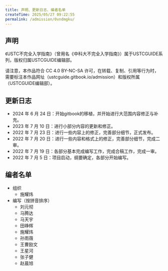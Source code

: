 ```yaml
---
title: 声明、更新日志、编者名单
createTime: 2025/05/27 09:22:55
permalink: /admission/0vndmgku/
---
```


## 声明

《USTC不完全入学指南》（曾用名《中科大不完全入学指南》）属于USTCGUIDE系列，版权归属USTCGUIDE编辑部。

请注意，本作品符合 CC 4.0 BY-NC-SA 许可，在转载、复制、引用等行为时，需要标注本作品网址（ustcguide.gitbook.io/admission）和版权所属（USTCGUIDE编辑部）。

## 更新日志

* 2024 年 6 月 24 日：开始gitbook的移植，并开始进行大范围内容修正与补充。
* 2023 年 7 月 10 日：进行小部分内容的更新和修正。
* 2022 年 7 月 23 日：进行一些内容上的修正，完善部分细节，正式发布。
* 2022 年 7 月 20 日：进行一些内容和格式上的修正，完善部分细节，完成二审。
* 2022 年 7 月 19 日：各部分基本完成编写工作，完成合稿工作，完成一审。
* 2022 年 7 月 5 日：项目启动，纲要确定，各部分开始编写。

## 编者名单

* 组织
  * 施耀炜
* 编写（按拼音排序）
  * 刘元彻
  * 马腾达
  * 马天宇
  * 田峥辉
  * 施耀炜
  * 孙雨薇
  * 王曹励文
  * 王星河
  * 张子健
  * 赵晨旭
